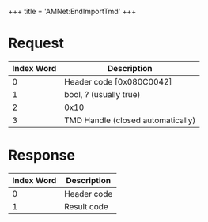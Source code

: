 +++
title = 'AMNet:EndImportTmd'
+++

# Request

| Index Word | Description                       |
|------------|-----------------------------------|
| 0          | Header code \[0x080C0042\]        |
| 1          | bool, ? (usually true)            |
| 2          | 0x10                              |
| 3          | TMD Handle (closed automatically) |

# Response

| Index Word | Description |
|------------|-------------|
| 0          | Header code |
| 1          | Result code |